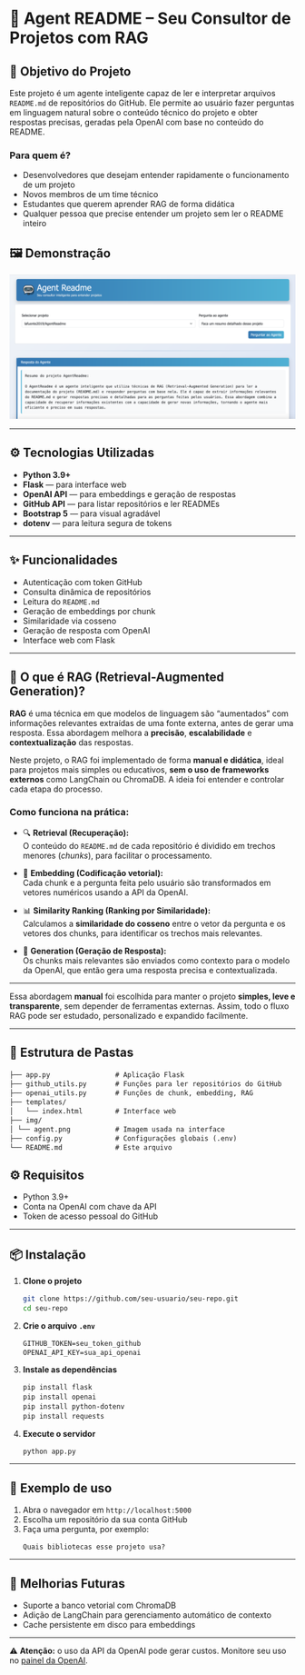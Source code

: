 # 🤖 Agent README – Seu Consultor de Projetos com RAG

## 🎯 Objetivo do Projeto

Este projeto é um agente inteligente capaz de ler e interpretar arquivos `README.md` de repositórios do GitHub. Ele permite ao usuário fazer perguntas em linguagem natural sobre o conteúdo técnico do projeto e obter respostas precisas, geradas pela OpenAI com base no conteúdo do README.

### Para quem é?
- Desenvolvedores que desejam entender rapidamente o funcionamento de um projeto
- Novos membros de um time técnico
- Estudantes que querem aprender RAG de forma didática
- Qualquer pessoa que precise entender um projeto sem ler o README inteiro

## 🖼️ Demonstração

![Interface do Agent Readme](img/agent.png)

---

## ⚙️ Tecnologias Utilizadas

- **Python 3.9+**
- **Flask** — para interface web
- **OpenAI API** — para embeddings e geração de respostas
- **GitHub API** — para listar repositórios e ler READMEs
- **Bootstrap 5** — para visual agradável
- **dotenv** — para leitura segura de tokens


---

## ✨ Funcionalidades

- Autenticação com token GitHub
- Consulta dinâmica de repositórios
- Leitura do `README.md`
- Geração de embeddings por chunk
- Similaridade via cosseno
- Geração de resposta com OpenAI
- Interface web com Flask

---

## 🧠 O que é RAG (Retrieval-Augmented Generation)?

**RAG** é uma técnica em que modelos de linguagem são “aumentados” com informações relevantes extraídas de uma fonte externa, antes de gerar uma resposta. Essa abordagem melhora a **precisão**, **escalabilidade** e **contextualização** das respostas.

Neste projeto, o RAG foi implementado de forma **manual e didática**, ideal para projetos mais simples ou educativos, **sem o uso de frameworks externos** como LangChain ou ChromaDB. A ideia foi entender e controlar cada etapa do processo.

### Como funciona na prática:

- 🔍 **Retrieval (Recuperação):**  
  O conteúdo do `README.md` de cada repositório é dividido em trechos menores (*chunks*), para facilitar o processamento.

- 🧮 **Embedding (Codificação vetorial):**  
  Cada chunk e a pergunta feita pelo usuário são transformados em vetores numéricos usando a API da OpenAI.

- 📊 **Similarity Ranking (Ranking por Similaridade):**  
  Calculamos a **similaridade do cosseno** entre o vetor da pergunta e os vetores dos chunks, para identificar os trechos mais relevantes.

- 🤖 **Generation (Geração de Resposta):**  
  Os chunks mais relevantes são enviados como contexto para o modelo da OpenAI, que então gera uma resposta precisa e contextualizada.

---

Essa abordagem **manual** foi escolhida para manter o projeto **simples, leve e transparente**, sem depender de ferramentas externas. Assim, todo o fluxo RAG pode ser estudado, personalizado e expandido facilmente.


---
## 📂 Estrutura de Pastas

```
├── app.py                # Aplicação Flask
├── github_utils.py       # Funções para ler repositórios do GitHub
├── openai_utils.py       # Funções de chunk, embedding, RAG
├── templates/
│   └── index.html        # Interface web
├── img/
│ └── agent.png           # Imagem usada na interface
├── config.py             # Configurações globais (.env)
└── README.md             # Este arquivo
```

## ⚙️ Requisitos

- Python 3.9+
- Conta na OpenAI com chave da API
- Token de acesso pessoal do GitHub

---

## 📦 Instalação

1. **Clone o projeto**
   ```bash
   git clone https://github.com/seu-usuario/seu-repo.git
   cd seu-repo
   ```

2. **Crie o arquivo `.env`**
   ```env
   GITHUB_TOKEN=seu_token_github
   OPENAI_API_KEY=sua_api_openai
   ```

3. **Instale as dependências**
   ```bash
   pip install flask
   pip install openai
   pip install python-dotenv
   pip install requests
   ```

4. **Execute o servidor**
   ```bash
   python app.py
   ```

---

## 🧪 Exemplo de uso

1. Abra o navegador em `http://localhost:5000`
2. Escolha um repositório da sua conta GitHub
3. Faça uma pergunta, por exemplo:
   ```
   Quais bibliotecas esse projeto usa?
   ```

---
## 🚀 Melhorias Futuras

- Suporte a banco vetorial com ChromaDB
- Adição de LangChain para gerenciamento automático de contexto
- Cache persistente em disco para embeddings

---
⚠️ **Atenção:** o uso da API da OpenAI pode gerar custos. Monitore seu uso no [painel da OpenAI](https://platform.openai.com/account/usage).
